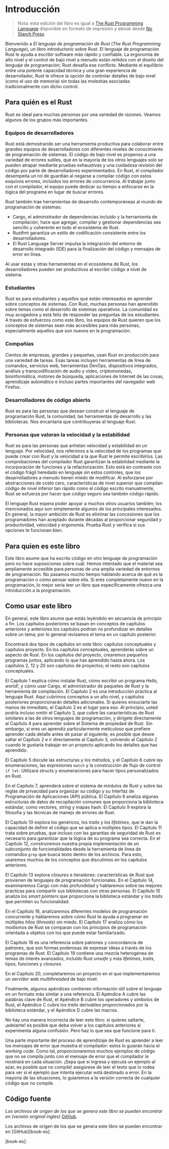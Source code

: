 # Introducción

> Nota: esta edición del libro es igual a
> [The Rust Programming Language][nsprust] disponible en formato de impresión
> y ebook desde [No Starch Press][nsp].

[nsprust]: https://nostarch.com/rust
[nsp]: https://nostarch.com/

Bienvenido a *El lenguaje de programación de Rust*
(*The Rust Programming Language*), un libro introductorio sobre Rust. El
lenguaje de programación Rust le ayuda a escribir software más rápido y
confiable. La ergonomía de alto nivel y el control de bajo nivel a menudo
están reñidos con el diseño del lenguaje de programación; Rust desafía ese
conflicto. Mediante el equilibrio entre una potente capacidad técnica y una
gran experiencia de desarrollador, Rust le ofrece la opción de controlar
detalles de bajo nivel (como el uso de memoria) sin todas las molestias
asociadas tradicionalmente con dicho control.

## Para quién es el Rust

Rust es ideal para muchas personas por una variedad de razones. Veamos
algunos de los grupos más importantes.

### Equipos de desarrolladores

Rust está demostrando ser una herramienta productiva para colaborar entre
grandes equipos de desarrolladores con diferentes niveles de conocimiento de
programación de sistemas. El código de bajo nivel es propenso a una variedad
de errores sutiles, que en la mayoría de los otros lenguajes solo se pueden
atrapar mediante pruebas exhaustivas y una cuidadosa revisión del código por
parte de desarrolladores experimentados. En Rust, el compilador desempeña un
rol de guardián al negarse a compilar código con estos esquivos errores,
incluidos los errores de concurrencia. Al trabajar junto con el compilador,
el equipo puede dedicar su tiempo a enfocarse en la lógica del programa en
lugar de buscar errores.

Rust también trae herramientas de desarrollo contemporáneas al mundo de
programación de sistemas:

* Cargo, el administrador de dependencias incluido y la herramienta de
 compilación, hace que agregar, compilar y gestionar dependencias sea
 sencillo y coherente en todo el ecosistema de Rust.
* Rustfmt garantiza un estilo de codificación consistente entre los
 desarrolladores.
* El Rust Language Server impulsa la integración del entorno de desarrollo
 integrado (IDE) para la finalización del código y mensajes de error en línea.

Al usar estas y otras herramientas en el ecosistema de Rust, los desarrolladores pueden ser productivos al escribir código a nivel de sistema.

### Estudiantes

Rust es para estudiantes y aquellos que están interesados en aprender sobre
conceptos de sistemas. Con Rust, muchas personas han aprendido sobre temas
como el desarrollo de sistemas operativos. La comunidad es muy acogedora y
está feliz de responder las preguntas de los estudiantes. A través de
esfuerzos como este libro, los equipos de Rust quieren que los conceptos de
sistemas sean más accesibles para más personas, especialmente aquellos que
son nuevos en la programación.

### Compañías

Cientos de empresas, grandes y pequeñas, usan Rust en producción para una
variedad de tareas. Esas tareas incluyen herramientas de línea de comandos,
servicios web, herramientas DevOps, dispositivos integrados, análisis y
transcodificación de audio y video, criptomonedas, bioinformática, motores de
búsqueda, aplicaciones de Internet de las cosas, aprendizaje automático e
incluso partes importantes del navegador web Firefox.

### Desarrolladores de código abierto

Rust es para las personas que desean construir el lenguaje de programación
Rust, la comunidad, las herramientas de desarrollo y las bibliotecas. Nos
encantaría que contribuyeras al lenguaje Rust.

### Personas que valoran la velocidad y la estabilidad

Rust es para las personas que anhelan velocidad y estabilidad en un lenguaje.
Por velocidad, nos referimos a la velocidad de los programas que puede crear
con Rust y la velocidad a la que Rust le permite escribirlos. Las
comprobaciones del compilador Rust garantizan la estabilidad mediante la
incorporación de funciones y la refactorización. Esto está en contraste con
el código frágil heredado en lenguaje sin estos controles, que los
desarrolladores a menudo tienen miedo de modificar. Al esforzarse por
abstracciones de costo cero, características de nivel superior que compilan
código de nivel inferior tan rápido como el código escrito manualmente, Rust
se esfuerza por hacer que código seguro sea también código rápido.

El lenguaje Rust espera poder apoyar a muchos otros usuarios también; los
mencionados aquí son simplemente algunos de los principales interesados. En
general, la mayor ambición de Rust es eliminar las concesiones que los
programadores han aceptado durante décadas al proporcionar seguridad
*y* productividad, velocidad *y* ergonomía. Prueba Rust y verifica si sus
opciones te funcionan bien.

## Para quien es este libro

Este libro asume que ha escrito código en otro lenguaje de programación pero
no hace suposiciones sobre cuál. Hemos intentado que el material sea
ampliamente accesible para personas de una amplia variedad de entornos de
programación. No pasamos mucho tiempo hablando acerca de qué *es* la
programación o cómo pensar sobre ella. Si eres completamente nuevo en la
programación, lo mejor sería leer un libro que específicamente ofrezca una
introducción a la programación.

## Como usar este libro

En general, este libro asume que estás leyéndolo en secuencia de principio a
fin. Los capítulos posteriores se basan en conceptos de capítulos anteriores
y anteriores los capítulos podrían no profundizar en detalles sobre un tema;
por lo general revisamos el tema en un capítulo posterior.

Encontrará dos tipos de capítulos en este libro: capítulos conceptuales y
capítulos proyecto. En los capítulos conceptuales, aprenderás sobre un
aspecto de Rust. En los capítulos del proyecto, crearemos pequeños programas
juntos, aplicando lo que has aprendido hasta ahora. Los capítulos 2, 12 y 20
son capítulos de proyectos; el resto son capítulos conceptuales.

El Capítulo 1 explica cómo instalar Rust, cómo escribir un programa
*Hello, world!*, y cómo usar Cargo, el administrador de paquetes de Rust y la
herramienta de compilación. El Capítulo 2 es una introducción práctica al
lenguaje Rust. Aquí cubrimos conceptos a un alto nivel, y capítulos
posteriores proporcionarán detalles adicionales. Si quieres ensuciarte las
manos de inmediato, el Capítulo 2 es el lugar para eso. Al principio, usted
podría incluso omitir el Capítulo 3, que cubre las características de Rust
similares a las de otros lenguajes de programación, y dirígete directamente
al Capítulo 4 para aprender sobre el Sistema de propiedad de Rust. Sin
embargo, si eres un aprendiz particularmente meticuloso
que prefiere aprender cada detalle antes de pasar al siguiente, es posible
que desee saltar el Capítulo 2 e ir directamente al Capítulo 3, volviendo al
Capítulo 2 cuando le gustaría trabajar en un proyecto aplicando los detalles
que has aprendido.

El Capítulo 5 discute las estructuras y los métodos, y el Capítulo 6 cubre
las enumeraciones, las expresiones `match` y la construcción de flujo de
control `if let`. Utilizará structs y enumeraciones para hacer tipos
personalizados en Rust.

En el Capítulo 7, aprenderá sobre el sistema de módulos de Rust y sobre las
reglas de privacidad para organizar su código y su Interfaz de Programación
de Aplicaciones (API) pública. El Capítulo 8 analiza algunas estructuras de
datos de recopilación comunes que proporciona la biblioteca estándar, como
vectores, *string* y mapas hash. El Capítulo 9 explora la filosofía y las
técnicas de manejo de errores de Rust.

El Capítulo 10 explora los genéricos, los *traits* y los *lifetimes*, que le
dan la capacidad de definir el código que se aplica a múltiples tipos. El
Capítulo 11 trata sobre pruebas, que incluso con las garantías de seguridad
de Rust es necesario para garantizar que la lógica de su programa sea
correcta. En el Capítulo 12, construiremos nuestra propia implementación de
un subconjunto de funcionalidades desde la herramienta de línea de comandos
`grep` que busca texto dentro de los archivos. Para esto, usaremos muchos de
los conceptos que discutimos en los capítulos anteriores.

El Capítulo 13 explora *closures* e iteradores: características de Rust que
provienen de lenguajes de programación funcionales. En el Capítulo 14,
examinaremos Cargo con más profundidad y hablaremos sobre las mejores
prácticas para compartir sus bibliotecas con otras personas. El Capítulo 15
analiza los *smart pointers* que proporciona la biblioteca estándar y los
*traits* que permiten su funcionalidad.

En el Capítulo 16, analizaremos diferentes modelos de programación
concurrente y hablaremos sobre cómo Rust te ayuda a programar en múltiples
*hilos* (*threads*) sin miedo. El Capítulo 17 analiza cómo los modismos de
Rust se comparan con los principios de programación orientada a objetos con
los que puede estar familiarizado.

El Capítulo 18 es una referencia sobre patrones y concordancia de patrones,
que son formas poderosas de expresar ideas a través de los programas de Rust.
El Capítulo 19 contiene una mezcla heterogénea de temas de interés avanzados,
incluido Rust *unsafe* y más *lifetimes*, *traits*, tipos, funciones y
*closures*.

En el Capítulo 20, completaremos un proyecto en el que implementaremos un
servidor web *multithreaded* de bajo nivel.

Finalmente, algunos apéndices contienen información útil sobre el lenguaje en
un formato más similar a una referencia. El Apéndice A cubre las palabras
clave de Rust, el Apéndice B cubre los operadores y símbolos de Rust, el
Apéndice C cubre los *traits* derivables proporcionados por la biblioteca
estándar, y el Apéndice D cubre las macros.

No hay una manera incorrecta de leer este libro: si quieres saltarte,
¡adelante! es posible que deba volver a los capítulos anteriores si
experimenta alguna confusión. Pero haz lo que sea que funcione para ti.

Una parte importante del proceso de aprendizaje de Rust es aprender a leer
los mensajes de error que muestra el compilador: estos lo guiarán hacia el
*working code*. Como tal, proporcionaremos muchos ejemplos de código que
no se compila junto con el mensaje de error que el compilador le mostrará en
cada situación. ¡Sepa que si ingresa y ejecuta un ejemplo al azar, es posible
que no compile! asegúrese de leer el texto que lo rodea para ver si el
ejemplo que intenta ejecutar está destinado a error. En la mayoría de las
situaciones, lo guiaremos a la versión correcta de cualquier código que no
compile.

## Código fuente

*Los archivos de origen de los que se genera este libro se pueden encontrar en (versión original ingles)*
[GitHub][book].

[book]: https://github.com/rust-lang/book/tree/master/second-edition/src

Los archivos de origen de los que se genera este libro se pueden encontrar en
[GitHub][book-es].

[book-es]:
